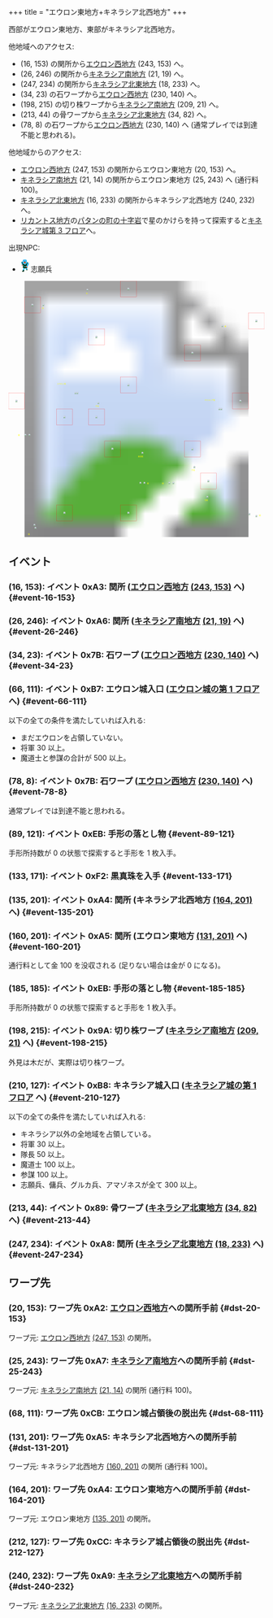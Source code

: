 +++
title = "エウロン東地方+キネラシア北西地方"
+++

西部がエウロン東地方、東部がキネラシア北西地方。

他地域へのアクセス:

* (16, 153) の関所から[エウロン西地方](@/map/map-01/_index.md) (243, 153) へ。
* (26, 246) の関所から[キネラシア南地方](@/map/map-06/_index.md) (21, 19) へ。
* (247, 234) の関所から[キネラシア北東地方](@/map/map-03/_index.md) (18, 233) へ。
* (34, 23) の石ワープから[エウロン西地方](@/map/map-01/_index.md) (230, 140) へ。
* (198, 215) の切り株ワープから[キネラシア南地方](@/map/map-06/_index.md) (209, 21) へ。
* (213, 44) の骨ワープから[キネラシア北東地方](@/map/map-03/_index.md) (34, 82) へ。
* (78, 8) の石ワープから[エウロン西地方](@/map/map-01/_index.md) (230, 140) へ (通常プレイでは到達不能と思われる)。

他地域からのアクセス:

* [エウロン西地方](@/map/map-01/_index.md) (247, 153) の関所からエウロン東地方 (20, 153) へ。
* [キネラシア南地方](@/map/map-06/_index.md) (21, 14) の関所からエウロン東地方 (25, 243) へ (通行料 100)。
* [キネラシア北東地方](@/map/map-03/_index.md) (16, 233) の関所からキネラシア北西地方 (240, 232) へ。
* [リカントス地方](@/map/map-05/_index.md)の[パタンの町の十字岩](@/map/map-12/_index.md#event-20-202)で星のかけらを持って探索すると[キネラシア城第 3 フロア](@/map/map-15/_index.md#dst-20-245)へ。

出現NPC:

* ![志願兵](actor-0x14.png) 志願兵

<!-- SVG {{{ -->
<svg width="1536" height="1536" viewbox="0 0 2048 2048">
<defs>
<image id="svg-asset-bg" width="2048" height="2048" href="map-02.webp" />
<image id="svg-asset-event" width="16" height="16" href="icon-event.png" />
<image id="svg-asset-destination" width="16" height="16" href="icon-destination.png" />
<image id="svg-asset-actor-0x14" width="16" height="24" href="actor-0x14.png" />
</defs>
<use href="#svg-asset-bg" x="0" y="0"></use>
<text class="caption-24" x="620" y="104" fill="yellow">石</text>
<text class="caption-24" x="268" y="224" fill="yellow">石</text>
<text class="caption-48" x="388" y="828" fill="yellow">エウロン城</text>
<text class="caption-32" x="76" y="1240" fill="yellow">関</text>
<text class="caption-24" x="696" y="1008" fill="yellow">手形</text>
<text class="caption-24" x="1036" y="1408" fill="yellow">黒真珠</text>
<text class="caption-32" x="1108" y="1624" fill="yellow">関</text>
<text class="caption-32" x="156" y="2032" fill="yellow">関</text>
<text class="caption-24" x="1728" y="368" fill="yellow">骨</text>
<text class="caption-32" x="1568" y="960" fill="yellow">キネラシア城</text>
<text class="caption-24" x="1464" y="1520" fill="yellow">手形</text>
<text class="caption-32" x="1228" y="1624" fill="yellow">関</text>
<text class="caption-24" x="1568" y="1760" fill="yellow">切株</text>
<text class="caption-32" x="2004" y="1880" fill="yellow">関</text>
<rect x="896" y="0" width="128" height="128" stroke="red" fill="none" />
<use href="#svg-asset-actor-0x14" x="952" y="52"><title>志願兵「昔日本という国があった」(出現不可)</title></use>
<rect x="128" y="128" width="128" height="128" stroke="red" fill="none" />
<use href="#svg-asset-actor-0x14" x="184" y="180"><title>志願兵「道の途中の広場」</title></use>
<rect x="1920" y="256" width="128" height="128" stroke="red" fill="none" />
<use href="#svg-asset-actor-0x14" x="1976" y="308"><title>志願兵「試合に勝って名声を上げなさい」</title></use>
<rect x="640" y="384" width="128" height="128" stroke="red" fill="none" />
<use href="#svg-asset-actor-0x14" x="696" y="436"><title>志願兵「いい天気ですね」</title></use>
<rect x="1408" y="512" width="128" height="128" stroke="red" fill="none" />
<use href="#svg-asset-actor-0x14" x="1464" y="564"><title>志願兵「凍った土地の外れ」</title></use>
<rect x="896" y="768" width="128" height="128" stroke="red" fill="none" />
<use href="#svg-asset-actor-0x14" x="952" y="820"><title>志願兵「関所の北の石」</title></use>
<rect x="0" y="896" width="128" height="128" stroke="red" fill="none" />
<use href="#svg-asset-actor-0x14" x="56" y="948"><title>志願兵「凍った土地の外れ」(出現不可)</title></use>
<rect x="1792" y="896" width="128" height="128" stroke="red" fill="none" />
<use href="#svg-asset-actor-0x14" x="1848" y="948"><title>志願兵「砂漠の横の木」</title></use>
<rect x="384" y="1024" width="128" height="128" stroke="red" fill="none" />
<use href="#svg-asset-actor-0x14" x="440" y="1076"><title>志願兵「気をつけて行きな」</title></use>
<rect x="640" y="1024" width="128" height="128" stroke="red" fill="none" />
<use href="#svg-asset-actor-0x14" x="696" y="1076"><title>志願兵「ここはエウロンの国だよ」</title></use>
<rect x="768" y="1280" width="128" height="128" stroke="red" fill="none" />
<use href="#svg-asset-actor-0x14" x="824" y="1332"><title>志願兵「関所の北の石」</title></use>
<rect x="1408" y="1280" width="128" height="128" stroke="red" fill="none" />
<use href="#svg-asset-actor-0x14" x="1464" y="1332"><title>志願兵「悪い王をやっつけてよ」</title></use>
<rect x="1536" y="1536" width="128" height="128" stroke="red" fill="none" />
<use href="#svg-asset-actor-0x14" x="1592" y="1588"><title>志願兵「ここはキネラシアの国だよ」</title></use>
<rect x="384" y="1792" width="128" height="128" stroke="red" fill="none" />
<use href="#svg-asset-actor-0x14" x="440" y="1844"><title>志願兵「気をつけて行きな」</title></use>
<rect x="896" y="1792" width="128" height="128" stroke="red" fill="none" />
<use href="#svg-asset-actor-0x14" x="952" y="1844"><title>志願兵「いい天気ですね」</title></use>
<a href="#event-16-153">
<use href="#svg-asset-event" x="128" y="1224"><title>(16, 153): イベント 0xA3: 関所 (エウロン西地方 (243, 153) へ)</title></use>
</a>
<a href="#event-26-246">
<use href="#svg-asset-event" x="208" y="1968"><title>(26, 246): イベント 0xA6: 関所 (キネラシア南地方 (21, 19) へ)</title></use>
</a>
<a href="#event-34-23">
<use href="#svg-asset-event" x="272" y="184"><title>(34, 23): イベント 0x7B: 石ワープ (エウロン西地方 (230, 140) へ)</title></use>
</a>
<a href="#event-66-111">
<use href="#svg-asset-event" x="528" y="888"><title>(66, 111): イベント 0xB7: エウロン城入口 (エウロン城の第 1 フロアへ)</title></use>
</a>
<a href="#event-78-8">
<use href="#svg-asset-event" x="624" y="64"><title>(78, 8): イベント 0x7B: 石ワープ (エウロン西地方 (230, 140) へ)</title></use>
</a>
<a href="#event-89-121">
<use href="#svg-asset-event" x="712" y="968"><title>(89, 121): イベント 0xEB: 手形の落とし物</title></use>
</a>
<a href="#event-133-171">
<use href="#svg-asset-event" x="1064" y="1368"><title>(133, 171): イベント 0xF2: 黒真珠を入手</title></use>
</a>
<a href="#event-135-201">
<use href="#svg-asset-event" x="1080" y="1608"><title>(135, 201): イベント 0xA4: 関所 (キネラシア北西地方 (164, 201) へ)</title></use>
</a>
<a href="#event-160-201">
<use href="#svg-asset-event" x="1280" y="1608"><title>(160, 201): イベント 0xA5: 関所 (エウロン東地方 (131, 201) へ)</title></use>
</a>
<a href="#event-185-185">
<use href="#svg-asset-event" x="1480" y="1480"><title>(185, 185): イベント 0xEB: 手形の落とし物</title></use>
</a>
<a href="#event-198-215">
<use href="#svg-asset-event" x="1584" y="1720"><title>(198, 215): イベント 0x9A: 切り株ワープ (キネラシア南地方 (209, 21) へ)</title></use>
</a>
<a href="#event-210-127">
<use href="#svg-asset-event" x="1680" y="1016"><title>(210, 127): イベント 0xB8: キネラシア城入口 (キネラシア城の第 1 フロアへ)</title></use>
</a>
<a href="#event-213-44">
<use href="#svg-asset-event" x="1704" y="352"><title>(213, 44): イベント 0x89: 骨ワープ (キネラシア北東地方 (34, 82) へ)</title></use>
</a>
<a href="#event-247-234">
<use href="#svg-asset-event" x="1976" y="1872"><title>(247, 234): イベント 0xA8: 関所 (キネラシア北東地方 (18, 233) へ)</title></use>
</a>
<a href="#dst-20-153">
<use href="#svg-asset-destination" x="160" y="1224"><title>(20, 153): ワープ先 0xA2: エウロン西地方への関所手前</title></use>
</a>
<a href="#dst-164-201">
<use href="#svg-asset-destination" x="1312" y="1608"><title>(164, 201): ワープ先 0xA4: エウロン東地方への関所手前</title></use>
</a>
<a href="#dst-131-201">
<use href="#svg-asset-destination" x="1048" y="1608"><title>(131, 201): ワープ先 0xA5: キネラシア北西地方への関所手前</title></use>
</a>
<a href="#dst-25-243">
<use href="#svg-asset-destination" x="200" y="1944"><title>(25, 243): ワープ先 0xA7: キネラシア南地方への関所手前</title></use>
</a>
<a href="#dst-240-232">
<use href="#svg-asset-destination" x="1920" y="1856"><title>(240, 232): ワープ先 0xA9: キネラシア北東地方への関所手前</title></use>
</a>
<a href="#dst-68-111">
<use href="#svg-asset-destination" x="544" y="888"><title>(68, 111): ワープ先 0xCB: エウロン城占領後の脱出先</title></use>
</a>
<a href="#dst-212-127">
<use href="#svg-asset-destination" x="1696" y="1016"><title>(212, 127): ワープ先 0xCC: キネラシア城占領後の脱出先</title></use>
</a>
</svg>
<!-- }}} -->


## イベント

### (16, 153): イベント 0xA3: 関所 ([エウロン西地方](@/map/map-01/_index.md) [(243, 153)](@/map/map-01/_index.md#dst-243-153) へ) {#event-16-153}

### (26, 246): イベント 0xA6: 関所 ([キネラシア南地方](@/map/map-06/_index.md) [(21, 19)](@/map/map-06/_index.md#dst-21-19) へ) {#event-26-246}

### (34, 23): イベント 0x7B: 石ワープ ([エウロン西地方](@/map/map-01/_index.md) [(230, 140)](@/map/map-01/_index.md#dst-230-140) へ) {#event-34-23}

### (66, 111): イベント 0xB7: エウロン城入口 ([エウロン城の第 1 フロア](@/map/map-15/_index.md#dst-20-117) へ) {#event-66-111}

以下の全ての条件を満たしていれば入れる:

* まだエウロンを占領していない。
* 将軍 30 以上。
* 魔道士と参謀の合計が 500 以上。

### (78, 8): イベント 0x7B: 石ワープ ([エウロン西地方](@/map/map-01/_index.md) [(230, 140)](@/map/map-01/_index.md#dst-230-140) へ) {#event-78-8}

通常プレイでは到達不能と思われる。


### (89, 121): イベント 0xEB: 手形の落とし物 {#event-89-121}

手形所持数が 0 の状態で探索すると手形を 1 枚入手。

### (133, 171): イベント 0xF2: 黒真珠を入手 {#event-133-171}

### (135, 201): イベント 0xA4: 関所 (キネラシア北西地方 [(164, 201)](#dst-164-201) へ) {#event-135-201}

### (160, 201): イベント 0xA5: 関所 (エウロン東地方 [(131, 201)](#dst-131-201) へ) {#event-160-201}

通行料として金 100 を没収される (足りない場合は金が 0 になる)。

### (185, 185): イベント 0xEB: 手形の落とし物 {#event-185-185}

手形所持数が 0 の状態で探索すると手形を 1 枚入手。

### (198, 215): イベント 0x9A: 切り株ワープ ([キネラシア南地方](@/map/map-06/_index.md) [(209, 21)](@/map/map-06/_index.md#dst-209-21) へ) {#event-198-215}

外見は木だが、実際は切り株ワープ。

### (210, 127): イベント 0xB8: キネラシア城入口 ([キネラシア城の第 1 フロア](@/map/map-15/_index.md#dst-20-181) へ) {#event-210-127}

以下の全ての条件を満たしていれば入れる:

* キネラシア以外の全地域を占領している。
* 将軍 30 以上。
* 隊長 50 以上。
* 魔道士 100 以上。
* 参謀 100 以上。
* 志願兵、傭兵、グルカ兵、アマゾネスが全て 300 以上。

### (213, 44): イベント 0x89: 骨ワープ ([キネラシア北東地方](@/map/map-03/_index.md) [(34, 82)](@/map/map-03/_index.md#dst-34-82) へ) {#event-213-44}

### (247, 234): イベント 0xA8: 関所 ([キネラシア北東地方](@/map/map-03/_index.md) [(18, 233)](@/map/map-03/_index.md#dst-18-233) へ) {#event-247-234}


## ワープ先

### (20, 153): ワープ先 0xA2: [エウロン西地方](@/map/map-01/_index.md)への関所手前 {#dst-20-153}

ワープ元: [エウロン西地方](@/map/map-01/_index.md) [(247, 153)](@/map/map-01/_index.md#event-247-153) の関所。

### (25, 243): ワープ先 0xA7: [キネラシア南地方](@/map/map-06/_index.md)への関所手前 {#dst-25-243}

ワープ元: [キネラシア南地方](@/map/map-06/_index.md) [(21, 14)](@/map/map-06/_index.md#event-21-14) の関所 (通行料 100)。

### (68, 111): ワープ先 0xCB: エウロン城占領後の脱出先 {#dst-68-111}

### (131, 201): ワープ先 0xA5: キネラシア北西地方への関所手前 {#dst-131-201}

ワープ元: キネラシア北西地方 [(160, 201)](#event-160-201) の関所 (通行料 100)。

### (164, 201): ワープ先 0xA4: エウロン東地方への関所手前 {#dst-164-201}

ワープ元: エウロン東地方 [(135, 201)](#event-135-201) の関所。

### (212, 127): ワープ先 0xCC: キネラシア城占領後の脱出先 {#dst-212-127}

### (240, 232): ワープ先 0xA9: [キネラシア北東地方](@/map/map-03/_index.md)への関所手前 {#dst-240-232}

ワープ元: [キネラシア北東地方](@/map/map-03/_index.md) [(16, 233)](@/map/map-03/_index.md#event-16-233) の関所。
